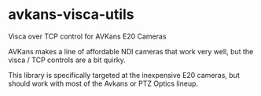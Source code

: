 # avkans-visca-utils

Visca over TCP control for AVKans E20 Cameras

AVKans makes a line of affordable NDI cameras that work very well, but the visca / TCP controls are a bit quirky.

This library is specifically targeted at the inexpensive E20 cameras, but should work with most of the Avkans or PTZ Optics lineup.
